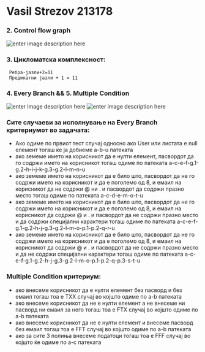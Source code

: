 # Vasil Strezov 213178
### 2. Control flow graph

![enter image description here](https://cdn.discordapp.com/attachments/989288324906758204/1112851385428475975/image.png)

### 3. Цикломатска комплексност:
	 
	
	 Ребра-јазли+2=11
	 Предикатни јазли + 1 = 11
     
### 4. Every Branch && 5. Multiple Condition
![enter image description here](https://cdn.discordapp.com/attachments/989288324906758204/1112889212514078831/image.png)
![enter image description here](https://cdn.discordapp.com/attachments/989288324906758204/1112791205026222080/image.png)
### Сите случаеви за исполнување на Every Branch критериумот во задачата:
* Ако одиме по првиот тест случај односно ако User или листата е null елемент тогаш ќе ја добиеме a-b-u патеката
* ако земеме името на корисникот да е нулти елемент, пасвордот да  го содржи името на корисникот тогаш одиме по патеката a-c-e-f-g.1-g.2-h-i-j-k-g.3-g.2-l-m-n-u
* ако земеме името на корисникот да е било што, пасвордот да не го содржи името на корисникот и да е поголемо од 8, и емаил на корисникот да не содржи @ ни . и пасвордот да содржи празно место тогаш одиме по патеката a-c-d-e-m-o-t-u
* ако земеме името на корисникот да е било што, пасвордот да не го содржи името на корисникот и да е поголемо од 8, и емаил на корисникот да содржи @ и . и пасвордот да не содржи празно место и да содржи специјални карактери тогаш одиме по патеката a-c-e-f-g.1-g.2-h-j-g.3-g.2-l-m-o-p.1-p.2-q-r-u
* ако земеме името на корисникот да е било што, пасвордот да не го содржи името на корисникот и да е поголемо од 8, и емаил на корисникот да содржи @ и . и пасвордот да не содржи празно место и да не содржи специјални карактери тогаш одиме по патеката a-c-e-f-g.1-g.2-h-j-g.3-g.2-l-m-o-p.1-p.2-q-p.3-s-t-u
### Multiple Condition критериум:
* ако внесеме корисникот да е нулти елемент  без пасворд и без емаил тогаш тоа е ТХХ случај во којшто одиме по a-b патеката
* ако внесеме корисникот да не е нулти елемент а не внесеме ни пасворд ни емаил за него тогаш тоа е FTХ случај во којшто одиме по a-b патеката
* ако внесеме корисникот да не е нулти елемент и внесеме пасворд без емаил тогаш тоа е FFT случај во којшто одиме по a-b патеката
* ако за сите 3 полиња внесеме податоци тогаш тоа е FFF случај во којшто ќе одиме по а-c патеката


	

